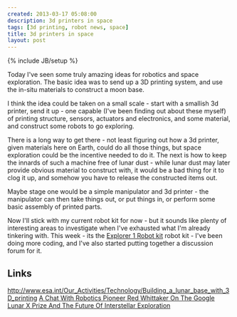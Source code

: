 ```yaml
---
created: 2013-03-17 05:08:00
description: 3d printers in space
tags: [3d printing, robot news, space]
title: 3d printers in space
layout: post
---
```

{% include JB/setup %}

Today I've seen some truly amazing ideas for robotics and space exploration. The basic idea was to send up a 3D printing system, and use the in-situ materials to construct a moon base.

I think the idea could be taken on a small scale - start with a smallish 3d printer, send it up - one capable (I've been finding out about these myself) of printing structure, sensors, actuators and electronics, and some material, and construct some robots to go exploring.

There is a long way to get there - not least figuring out how a 3d printer, given materials here on Earth, could do all those things, but space exploration could be the incentive needed to do it. The next is how to keep the innards of such a machine free of lunar dust - while lunar dust may later provide obvious material to construct with, it would be a bad thing for it to clog it up, and somehow you have to release the constructed items out.

Maybe stage one would be a simple manipulator and 3d printer - the manipulator can then take things out, or put things in, or perform some basic assembly of printed parts.

Now I'll stick with my current robot kit for now - but it sounds like plenty of interesting areas to investigate when I've exhausted what I'm already tinkering with. This week - its the
[Explorer 1 Robot kit](/products/orion-explorer-1-robot-kit.html) robot kit - I've been doing more coding, and I've also started putting together a discussion forum for it.

## Links

<http://www.esa.int/Our_Activities/Technology/Building_a_lunar_base_with_3D_printing>
[A Chat With Robotics Pioneer Red Whittaker On The Google Lunar X Prize And The Future Of Interstellar Exploration](http://techcrunch.com/2013/03/03/red-whitaker/)
